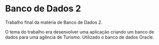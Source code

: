 # Banco de Dados 2
 Trabalho final da matéria de Banco de Dados 2. 

 O tema do trabalho era desenvolver uma aplicação criando um banco de dados para uma agência de Turismo. Utilizado o banco de dados Oracle. 